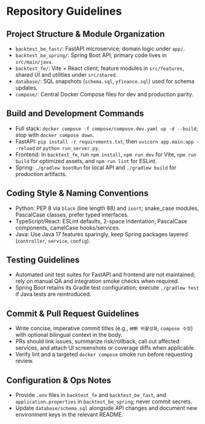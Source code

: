 # Repository Guidelines

## Project Structure & Module Organization
- `backtest_be_fast/`: FastAPI microservice; domain logic under `app/`.
- `backtest_be_spring/`: Spring Boot API; primary code lives in `src/main/java`.
- `backtest_fe/`: Vite + React client; feature modules in `src/features`, shared UI and utilities under `src/shared`.
- `database/`: SQL snapshots (`schema.sql`, `yfinance.sql`) used for schema updates.
- `compose/`: Central Docker Compose files for dev and production parity.

## Build and Development Commands
- Full stack: `docker compose -f compose/compose.dev.yaml up -d --build`; stop with `docker compose down`.
- FastAPI: `pip install -r requirements.txt`, then `uvicorn app.main:app --reload` or `python run_server.py`.
- Frontend: In `backtest_fe`, run `npm install`, `npm run dev` for Vite, `npm run build` for optimized assets, and `npm run lint` for ESLint.
- Spring: `./gradlew bootRun` for local API and `./gradlew build` for production artifacts.

## Coding Style & Naming Conventions
- Python: PEP 8 via `black` (line length 88) and `isort`; snake_case modules, PascalCase classes, prefer typed interfaces.
- TypeScript/React: ESLint defaults, 2-space indentation, PascalCase components, camelCase hooks/services.
- Java: Use Java 17 features sparingly, keep Spring packages layered (`controller`, `service`, `config`).

## Testing Guidelines
- Automated unit test suites for FastAPI and frontend are not maintained; rely on manual QA and integration smoke checks when required.
- Spring Boot retains its Gradle test configuration; execute `./gradlew test` if Java tests are reintroduced.

## Commit & Pull Request Guidelines
- Write concise, imperative commit titles (e.g., `HMR 비활성화`, `compose 수정`) with optional bilingual context in the body.
- PRs should link issues, summarize risk/rollback, call out affected services, and attach UI screenshots or coverage diffs when applicable.
- Verify lint and a targeted `docker compose` smoke run before requesting review.

## Configuration & Ops Notes
- Provide `.env` files in `backtest_fe` and `backtest_be_fast`, and `application.properties` in `backtest_be_spring`; never commit secrets.
- Update `database/schema.sql` alongside API changes and document new environment keys in the relevant README.
